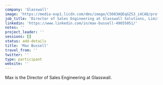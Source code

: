 ```yaml
---
company: 'Glasswall'
image: 'https://media-exp1.licdn.com/dms/image/C5603AQEqGZS3_i4CAQ/profile-displayphoto-shrink_200_200/0?e=1588204800&v=beta&t=DQauub49SZkxPbkZJKfxfMkoDR3vAEJ4IMek_YGDZm0'
job_title: 'Director of Sales Engineering at Glasswall Solutions, Limited'
linkedin: 'https://www.linkedin.com/in/max-bussell-49655051/'
notes: ''
project_leader: ''
sessions: []
status: add-details
title: 'Max Bussell'
travel_from: ''
twitter: ''
type: participant
website: ''
---
```

Max is the Director of Sales Engineering at Glasswall.